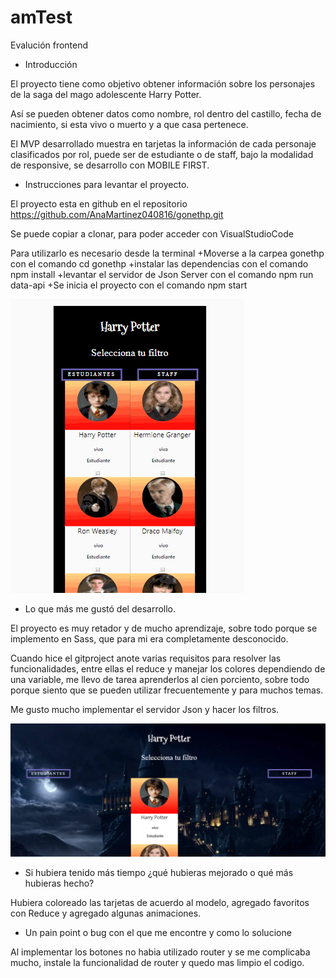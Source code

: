 # amTest
Evalución frontend


- Introducción

El proyecto tiene como objetivo obtener información sobre los personajes de la saga del mago adolescente Harry Potter.

Así se pueden obtener datos como nombre, rol dentro del castillo, fecha de nacimiento, si esta vivo o muerto y a que casa pertenece.

El MVP desarrollado muestra en tarjetas la información de cada personaje clasificados por rol, puede ser de estudiante o de staff, bajo la modalidad de responsive, se desarrollo con MOBILE FIRST.



- Instrucciones para levantar el proyecto.

El proyecto esta en github en el repositorio https://github.com/AnaMartinez040816/gonethp.git

   Se puede copiar a clonar, para poder acceder con VisualStudioCode

   Para utilizarlo es necesario desde la terminal
    +Moverse a la carpea gonethp             con el comando           cd gonethp
    +instalar las dependencias               con el comando           npm install
    +levantar el servidor de Json Server     con el comando           npm run data-api
    +Se inicia el proyecto                   con el comando           npm start

![](/gonethp/src/assets/hpfilter.gif)

- Lo que más me gustó del desarrollo.

El proyecto es muy retador y de mucho aprendizaje, sobre todo porque se implemento en Sass, que para mi era completamente desconocido.

Cuando hice el gitproject anote varias requisitos para resolver las funcionalidades, entre ellas el reduce y manejar los colores dependiendo de una variable, me llevo de tarea aprenderlos al cien porciento, sobre todo porque siento que se pueden utilizar frecuentemente y para muchos temas.

Me gusto mucho implementar el servidor Json y hacer los filtros.

![](/gonethp/src/assets/Imagen1.png)

- Si hubiera tenido más tiempo ¿qué hubieras mejorado o qué más hubieras hecho?

Hubiera coloreado las tarjetas de acuerdo al modelo, agregado favoritos con Reduce y agregado algunas animaciones.

- Un pain point o bug con el que me encontre y como lo solucione

Al implementar los botones no habia utilizado router y se me complicaba mucho, instale la funcionalidad de router y quedo mas limpio el codigo.


